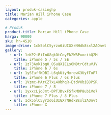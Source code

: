 ```yaml
---
layout: produk-casinghp
title: Marian Hill iPhone Case
categories: apple

# Produk
product-title: Marian Hill iPhone Case
harga: 90000
sku: hn-4510
image-drive: 1ck5olC5yrzo6iUIGXrNHdk8sxl2AOnvt
gallery:
  - url: 1rKP2iBiInO8qkOtCoyEk2W3PuocibQ2M
    title: iPhone 5 / 5s / SE
  - url: 1z73AykIbg0_OSuQXIELs6M8trCdtuVJV
    title: iPhone 6 / 6s
  - url: 1ySEaffKDBI-L6qkUiyMxrewX3UyfToF7
    title: iPhone 6 Plus / 6s Plus
  - url: 1Vzmc-MArCZTxL4ObhqR-EtdVObiB8PSR
    title: iPhone 7 / 8
  - url: 1yxxcLjoJmt-DPTJDvxFSfkM0P8ub1Vo7
    title: iPhone 7 Plus / 8 Plus
  - url: 1ck5olC5yrzo6iUIGXrNHdk8sxl2AOnvt
    title: iPhone X
---
```

